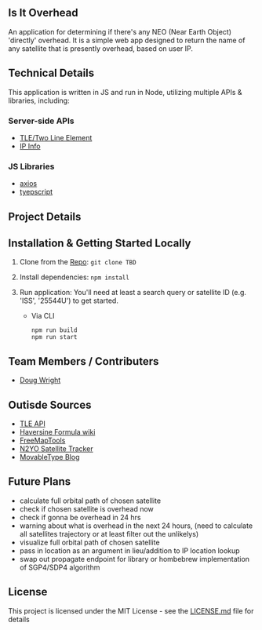 ## Is It Overhead
An application for determining if there's any NEO (Near Earth Object) 'directly' overhead. It is a simple web app designed to return the name of any satellite that is presently overhead, based on user IP.

## Technical Details
This application is written in JS and run in Node, utilizing multiple APIs & libraries, including:

### Server-side APIs
  * [TLE/Two Line Element](https://tle.ivanstanojevic.me/#/)
  * [IP Info](http://ip-info.io)
### JS Libraries
  * [axios](https://axios-http.com/docs/intro)
  * [tyepscript]()

## Project Details

## Installation & Getting Started Locally
  1. Clone from the [Repo](TBD): 
    ```
    git clone TBD
    ```
  2. Install dependencies:
    ```
    npm install
    ```

  3. Run application: You'll need at least a search query or satellite ID (e.g. 'ISS', '25544U') to get started.

     * Via CLI
        ```
        npm run build
        npm run start
        ```

## Team Members / Contributers
  * [Doug Wright](https://github.com/Spazcool)

## Outisde Sources
   * [TLE API](https://tle.ivanstanojevic.me/api/tle/{id}/propagate)
   * [Haversine Formula wiki](https://en.wikipedia.org/wiki/Haversine_formula)
   * [FreeMapTools](https://www.freemaptools.com/measure-distance.htm)
   * [N2YO Satellite Tracker](https://www.n2yo.com/satellite/?s=25544#results)
   * [MovableType Blog](https://www.movable-type.co.uk/scripts/latlong.html)

## Future Plans
  * calculate full orbital path of chosen satellite
  * check if chosen satellite is overhead now
  * check if gonna be overhead in 24 hrs
  * warning about what is overhead in the next 24 hours, (need to calculate all satellites trajectory or at least filter out the unlikelys)
  * visualize full orbital path of chosen satellite
  * pass in location as an argument in lieu/addition to IP location lookup
  * swap out propagate endpoint for library or hombebrew implementation of SGP4/SDP4 algorithm

## License
This project is licensed under the MIT License - see the [LICENSE.md](LICENSE.md) file for details
